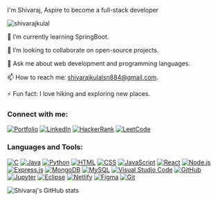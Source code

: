 I'm Shivaraj, Aspire to become a full-stack developer

<p align="left"> 
  <img src="https://komarev.com/ghpvc/?username=shivarajkulal&label=Profile%20views&color=0e75b6&style=flat" alt="shivarajkulal" /> 
</p>

🌱 I’m currently learning SpringBoot.

👯 I’m looking to collaborate on open-source projects.

💬 Ask me about web development and programming languages.

📫 How to reach me: shivarajkulalsn884@gmail.com.

⚡ Fun fact: I love hiking and exploring new places.

### Connect with me:

[![Portfolio](https://img.shields.io/badge/Portfolio-Visit-brightgreen)](https://shivarajkulal.netlify.app/)
[![LinkedIn](https://img.shields.io/badge/LinkedIn-Connect-blue)](https://linkedin.com/in/shivaraj-kulal)
[![HackerRank](https://img.shields.io/badge/HackerRank-Profile-brightgreen?style=flat&logo=hackerrank)](https://www.hackerrank.com/profile/_shivaraj_)
[![LeetCode](https://img.shields.io/badge/LeetCode-Profile-orange?style=flat&logo=leetcode)](https://leetcode.com/ShivarajKulal/)

### Languages and Tools:

[![C](https://img.shields.io/badge/C-%2300599C.svg?style=flat&logo=c&logoColor=white)](https://www.cprogramming.com/)
[![Java](https://img.shields.io/badge/Java-%23007396.svg?style=flat&logo=java&logoColor=white)](https://www.java.com)
[![Python](https://img.shields.io/badge/Python-%2314354C.svg?style=flat&logo=python&logoColor=white)](https://www.python.org/)
[![HTML](https://img.shields.io/badge/HTML5-%23E34F26.svg?style=flat&logo=html5&logoColor=white)](https://developer.mozilla.org/en-US/docs/Web/HTML)
[![CSS](https://img.shields.io/badge/CSS3-%231572B6.svg?style=flat&logo=css3&logoColor=white)](https://developer.mozilla.org/en-US/docs/Web/CSS)
[![JavaScript](https://img.shields.io/badge/JavaScript-%23323330.svg?style=flat&logo=javascript&logoColor=%23F7DF1E)](https://developer.mozilla.org/en-US/docs/Web/JavaScript)
[![React](https://img.shields.io/badge/React-%2320232a.svg?style=flat&logo=react&logoColor=%2361DAFB)](https://reactjs.org/)
[![Node.js](https://img.shields.io/badge/Node.js-%2343853D.svg?style=flat&logo=node.js&logoColor=white)](https://nodejs.org/)
[![Express.js](https://img.shields.io/badge/Express.js-%23404d59.svg?style=flat)](https://expressjs.com/)
[![MongoDB](https://img.shields.io/badge/MongoDB-%234ea94b.svg?style=flat&logo=mongodb&logoColor=white)](https://www.mongodb.com/)
[![MySQL](https://img.shields.io/badge/MySQL-%2300758F.svg?style=flat&logo=mysql&logoColor=white)](https://www.mysql.com/)
[![Visual Studio Code](https://img.shields.io/badge/Visual%20Studio%20Code-%23007ACC.svg?style=flat&logo=visual-studio-code&logoColor=white)](https://code.visualstudio.com/)
[![GitHub](https://img.shields.io/badge/GitHub-%23121011.svg?style=flat&logo=github&logoColor=white)](https://github.com/)
[![Jupyter](https://img.shields.io/badge/Jupyter-%23F37626.svg?style=flat&logo=jupyter&logoColor=white)](https://jupyter.org/)
[![Eclipse](https://img.shields.io/badge/Eclipse-%232C2255.svg?style=flat&logo=eclipse&logoColor=white)](https://www.eclipse.org/)
[![Netlify](https://img.shields.io/badge/Netlify-%23000000.svg?style=flat&logo=netlify&logoColor=white)](https://www.netlify.com/)
[![Figma](https://img.shields.io/badge/Figma-%23F24E1E.svg?style=flat&logo=figma&logoColor=white)](https://www.figma.com/)
[![Git](https://img.shields.io/badge/Git-%23F05032.svg?style=flat&logo=git&logoColor=white)](https://git-scm.com/)

![Shivaraj's GitHub stats](https://github-readme-stats.vercel.app/api?username=shivarajkulal&show_icons=true&theme=dark)
